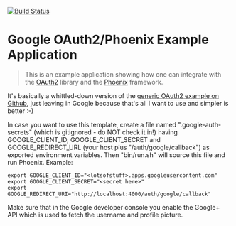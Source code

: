 [![Build Status](https://travis-ci.org/cdegroot/clueless.svg)](https://travis-ci.org/cdegroot/oauth2_example)

# Google OAuth2/Phoenix Example Application

> This is an example application showing how one can integrate with the
> [OAuth2](https://github.com/scrogson/oauth2) library and
> the [Phoenix](https://github.com/phoenixframework/phoenix) framework.

It's basically a whittled-down version of the [generic OAuth2 example on Github](https://github.com/scrogson/clueless),
just leaving in Google because that's all I want to use and simpler is better :-)

In case you want to use this template, create a file named ".google-auth-secrets" (which
is gitignored - do NOT check it in!) having GOOGLE_CLIENT_ID, GOOGLE_CLIENT_SECRET and
GOOGLE_REDIRECT_URL (your host plus "/auth/google/callback") as exported environment variables. 
Then "bin/run.sh" will source this file and run Phoenix. Example:

    export GOOGLE_CLIENT_ID="<lotsofstuff>.apps.googleusercontent.com"
    export GOOGLE_CLIENT_SECRET="<secret here>"
    export GOOGLE_REDIRECT_URI="http://localhost:4000/auth/google/callback"

Make sure that in the Google developer console you enable the Google+ API which is used to fetch
the username and profile picture.
